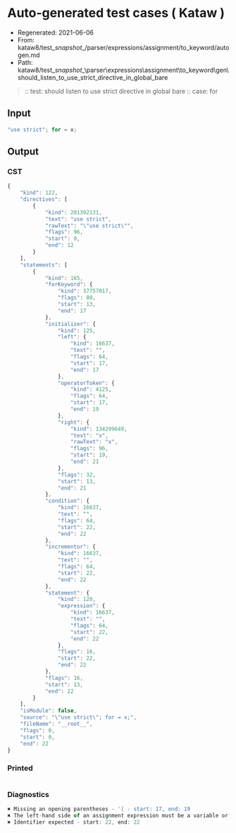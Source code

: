 # Auto-generated test cases ( Kataw )
- Regenerated: 2021-06-06
- From: kataw8/test\__snapshot__/parser/expressions/assignment/to_keyword/autogen.md
- Path: kataw8/test\__snapshot__\parser\expressions\assignment\to_keyword\gen\should_listen_to_use_strict_directive_in_global_bare
> :: test: should listen to use strict directive in global bare
> :: case: for
## Input

`````js
"use strict"; for = x;
`````
## Output

### CST

```javascript
{
    "kind": 122,
    "directives": [
        {
            "kind": 201392131,
            "text": "use strict",
            "rawText": "\"use strict\"",
            "flags": 96,
            "start": 0,
            "end": 12
        }
    ],
    "statements": [
        {
            "kind": 165,
            "forKeyword": {
                "kind": 37757017,
                "flags": 80,
                "start": 13,
                "end": 17
            },
            "initializer": {
                "kind": 125,
                "left": {
                    "kind": 16637,
                    "text": "",
                    "flags": 64,
                    "start": 17,
                    "end": 17
                },
                "operatorToken": {
                    "kind": 4125,
                    "flags": 64,
                    "start": 17,
                    "end": 19
                },
                "right": {
                    "kind": 134299649,
                    "text": "x",
                    "rawText": "x",
                    "flags": 96,
                    "start": 19,
                    "end": 21
                },
                "flags": 32,
                "start": 13,
                "end": 21
            },
            "condition": {
                "kind": 16637,
                "text": "",
                "flags": 64,
                "start": 22,
                "end": 22
            },
            "incrementor": {
                "kind": 16637,
                "text": "",
                "flags": 64,
                "start": 22,
                "end": 22
            },
            "statement": {
                "kind": 120,
                "expression": {
                    "kind": 16637,
                    "text": "",
                    "flags": 64,
                    "start": 22,
                    "end": 22
                },
                "flags": 16,
                "start": 22,
                "end": 22
            },
            "flags": 16,
            "start": 13,
            "end": 22
        }
    ],
    "isModule": false,
    "source": "\"use strict\"; for = x;",
    "fileName": "__root__",
    "flags": 0,
    "start": 0,
    "end": 22
}
```

### Printed

```javascript

```

### Diagnostics

```javascript
✖ Missing an opening parentheses - '( - start: 17, end: 19
✖ The left-hand side of an assignment expression must be a variable or a property access - start: 17, end: 19
✖ Identifier expected - start: 22, end: 22

```

